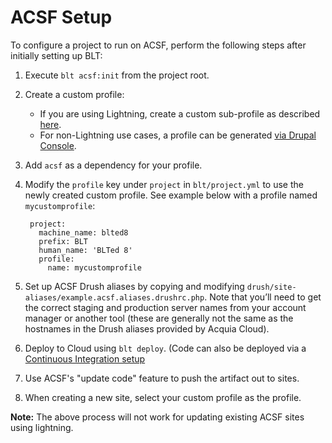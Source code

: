 # ACSF Setup

To configure a project to run on ACSF, perform the following steps after initially setting up BLT:

1. Execute `blt acsf:init` from the project root.
1. Create a custom profile:
    - If you are using Lightning, create a custom sub-profile as described [here](https://docs.acquia.com/lightning/subprofile).
    - For non-Lightning use cases, a profile can be generated [via Drupal Console](https://hechoendrupal.gitbooks.io/drupal-console/content/en/commands/generate-profile.html).
1. Add `acsf` as a dependency for your profile.
1. Modify the `profile` key under `project` in `blt/project.yml` to use the newly created custom profile. See example below with a profile named `mycustomprofile`:

        project:
          machine_name: blted8
          prefix: BLT
          human_name: 'BLTed 8'
          profile:
            name: mycustomprofile

1. Set up ACSF Drush aliases by copying and modifying `drush/site-aliases/example.acsf.aliases.drushrc.php`. Note that you’ll need to get the correct staging and production server names from your account manager or another tool (these are generally not the same as the hostnames in the Drush aliases provided by Acquia Cloud).
1. Deploy to Cloud using `blt deploy`. (Code can also be deployed via a [Continuous Integration setup](http://blt.readthedocs.io/en/stable/readme/deploy/#continuous-integration)
1. Use ACSF's "update code" feature to push the artifact out to sites.
1. When creating a new site, select your custom profile as the profile.

**Note:** The above process will not work for updating existing ACSF sites using lightning.
